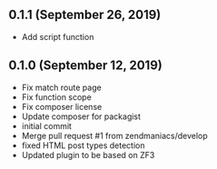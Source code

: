 ## 0.1.1 (September 26, 2019)
  - Add script function

## 0.1.0 (September 12, 2019)
  - Fix match route page
  - Fix function scope
  - Fix composer license
  - Update composer for packagist
  - initial commit
  - Merge pull request #1 from zendmaniacs/develop
  - fixed HTML post types detection
  - Updated plugin to be based on ZF3

